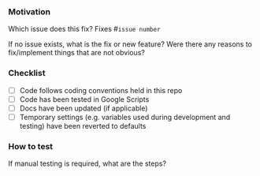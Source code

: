 ### Motivation

Which issue does this fix? Fixes #`issue number`

If no issue exists, what is the fix or new feature? Were there any reasons to fix/implement things that are not obvious?

### Checklist

- [ ] Code follows coding conventions held in this repo
- [ ] Code has been tested in Google Scripts
- [ ] Docs have been updated (if applicable)
- [ ] Temporary settings (e.g. variables used during development and testing) have been reverted to defaults

### How to test

If manual testing is required, what are the steps?
